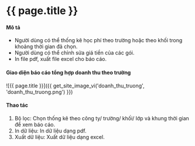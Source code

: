 # {{ page.title }}


#### Mô tả
- Người dùng có thể thống kê học phí theo trường hoặc theo khối trong khoảng thời gian đã chọn.
- Người dùng có thể chỉnh sửa giá tiền của các gói.
- In file pdf, xuất file excel cho báo cáo.




#### Giao diện báo cáo tổng hợp doanh thu theo trường
![{{ page.title }}]({{ get_site_image_vi('doanh_thu_truong', 'doanh_thu_truong.png') }})
#### Thao tác
1. Bộ lọc: Chọn thống kê theo công ty/ trường/ khối/ lớp và khung thời gian để xem báo cáo.
2. In dữ liệu: In dữ liệu dạng pdf.
3. Xuất dữ liệu: Xuất dữ liệu dạng excel.













